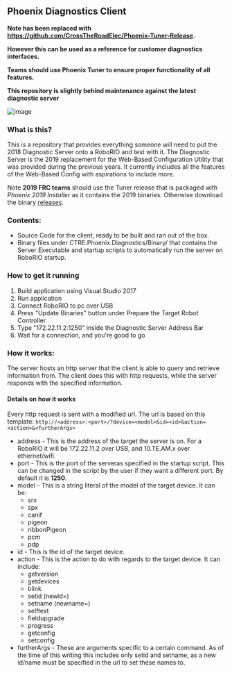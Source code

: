 ## Phoenix Diagnostics Client
**Note has been replaced with https://github.com/CrossTheRoadElec/Phoenix-Tuner-Release.**

**However this can be used as a reference for customer diagnostics interfaces.**

**Teams should use Phoenix Tuner to ensure proper functionality of all features.**

**This repository is slightly behind maintenance against the latest diagnostic server**


![image](https://user-images.githubusercontent.com/28712271/45908233-7db6ac80-bdc9-11e8-970b-1b5e313c55bf.png)
### What is this?
This is a repository that provides everything someone will need to put the 2018 Diagnostic Server onto a RoboRIO and test with it. The Diagnostic Server is the 2019 replacement for the Web-Based Configuration Utility that was provided during the previous years. It currently includes all the features of the Web-Based Config with aspirations to include more.

Note **2019 FRC teams** should use the Tuner release that is packaged with *Phoenix 2019 Installer* as it contains the 2019 binaries.
Otherwise download the binary [releases](https://github.com/CrossTheRoadElec/Phoenix-diagnostics-client/releases).

### Contents:
 - Source Code for the client, ready to be built and ran out of the box.
 - Binary files under CTRE.Phoenix.Diagnostics/Binary/ that contains the Server Executable and startup scripts to automatically run the server on RoboRIO startup.

### How to get it running
1. Build application using Visual Studio 2017
2. Run application
3. Connect RoboRIO to pc over USB
4. Press "Update Binaries" button under Prepare the Target Robot Controller
5. Type "172.22.11.2:1250" inside the Diagnostic Server Address Bar
6. Wait for a connection, and you're good to go

### How it works:
The server hosts an http server that the client is able to query and retrieve information from. The client does this with http requests, while the server responds with the specified information.

#### Details on how it works
Every http request is sent with a modified url. The url is based on this template:
`http://<address>:<port>/?device=<model>&id=<id>&action=<action>&<furtherArgs>`
 - address - This is the address of the target the server is on. For a RoboRIO it will be 172.22.11.2 over USB, and 10.TE.AM.x over ethernet/wifi.
 - port - This is the port of the serveras specified in the startup script. This can be changed in the script by the user if they want a different port. By default it is **1250**.
 - model - This is a string literal of the model of the target device. It can be: 
    - srx
    - spx
    - canif
    - pigeon
    - ribbonPigeon
    - pcm
    - pdp
 - id - This is the id of the target device.
 - action - This is the action to do with regards to the target device. It can include:
    - getversion
    - getdevices
    - blink
    - setid (newid=)
    - setname (newname=)
    - selftest
    - fieldupgrade
    - progress
    - getconfig
    - setconfig
 - furtherArgs - These are arguments specific to a certain command. As of the time of this writing this includes only setid and setname, as a new id/name must be specified in the url to set these names to.

